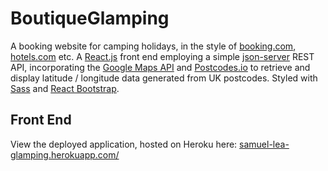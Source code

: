 # BoutiqueGlamping

A booking website for camping holidays, in the style of  [booking.com](https://booking.com/), [hotels.com](https://hotels.com/) etc. A [React.js](https://reactjs.org/) front end employing a simple [json-server](https://www.npmjs.com/package/json-server) REST API, incorporating the [Google Maps API](https://developers.google.com/maps/documentation/javascript/overview) and [Postcodes.io](https://postcodes.io/) to retrieve and display latitude / longitude data generated from UK postcodes. Styled with [Sass](https://sass-lang.com/) and [React Bootstrap](https://react-bootstrap.github.io/).

## Front End

View the deployed application, hosted on Heroku here: [samuel-lea-glamping.herokuapp.com/](https://samuel-lea-glamping.herokuapp.com/)